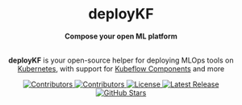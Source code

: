 <h1 align="center">deployKF</h1>
<div align="center">
  <b>Compose your open ML platform</b>
</div>

<br>

<p align="center">
  <b>deployKF</b> is your open-source helper for deploying MLOps tools on <a href="https://kubernetes.io/" target="_blank" rel="noopener">Kubernetes</a>,
  with support for <a href="https://www.kubeflow.org/docs/components/" target="_blank" rel="noopener">Kubeflow Components</a> and more
</p>

<p align="center">
  <a href="https://github.com/deployKF/deployKF/fork">
    <img alt="Contributors" src="https://img.shields.io/github/forks/deployKF/deployKF?style=flat-square&color=28a745">
  </a>
  <a href="https://github.com/deployKF/deployKF/graphs/contributors">
    <img alt="Contributors" src="https://img.shields.io/github/contributors/deployKF/deployKF?style=flat-square&color=28a745">
  </a>
  <a href="https://github.com/deployKF/deployKF/blob/master/LICENSE">
    <img alt="License" src="https://img.shields.io/github/license/deployKF/deployKF?style=flat-square&color=28a745">
  </a>
  <a href="https://github.com/deployKF/deployKF/releases">
    <img alt="Latest Release" src="https://img.shields.io/github/v/release/deployKF/deployKF?style=flat-square&color=6f42c1&label=latest%20release">
  </a>
  <br>
  <a href="https://github.com/deployKF/deployKF/stargazers">
    <img alt="GitHub Stars" src="https://img.shields.io/github/stars/deployKF/deployKF?style=for-the-badge&color=ffcb2f&label=Support%20with%20%E2%AD%90%20on%20GitHub">
  </a>
</p>

